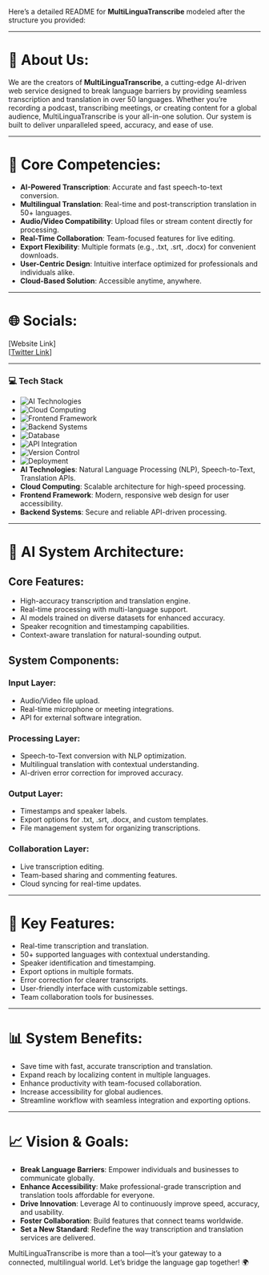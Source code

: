 Here’s a detailed README for **MultiLinguaTranscribe** modeled after the structure you provided:  

---

# 💫 About Us:  
We are the creators of **MultiLinguaTranscribe**, a cutting-edge AI-driven web service designed to break language barriers by providing seamless transcription and translation in over 50 languages. Whether you’re recording a podcast, transcribing meetings, or creating content for a global audience, MultiLinguaTranscribe is your all-in-one solution. Our system is built to deliver unparalleled speed, accuracy, and ease of use.  

---

# 🤖 Core Competencies:  
- **AI-Powered Transcription**: Accurate and fast speech-to-text conversion.  
- **Multilingual Translation**: Real-time and post-transcription translation in 50+ languages.  
- **Audio/Video Compatibility**: Upload files or stream content directly for processing.  
- **Real-Time Collaboration**: Team-focused features for live editing.  
- **Export Flexibility**: Multiple formats (e.g., .txt, .srt, .docx) for convenient downloads.  
- **User-Centric Design**: Intuitive interface optimized for professionals and individuals alike.  
- **Cloud-Based Solution**: Accessible anytime, anywhere.  

---

# 🌐 Socials:  
[Website Link]  
[[Twitter Link](https://x.com/multilinguatsc)]  

---

### 💻 Tech Stack

- ![AI Technologies](https://img.shields.io/badge/AI%20Technologies-NLP%2C%20Speech--to--Text%2C%20Translation-blue?style=flat&logo=openai&logoColor=white)
- ![Cloud Computing](https://img.shields.io/badge/Cloud%20Computing-Scalable%20Architecture-orange?style=flat&logo=amazonaws&logoColor=white)
- ![Frontend Framework](https://img.shields.io/badge/Frontend%20Framework-React-blue?style=flat&logo=react&logoColor=white)
- ![Backend Systems](https://img.shields.io/badge/Backend%20Systems-Node.js%2C%20Django-green?style=flat&logo=node.js&logoColor=white)
- ![Database](https://img.shields.io/badge/Database-PostgreSQL%20%7C%20MongoDB-lightgrey?style=flat&logo=postgresql&logoColor=blue)
- ![API Integration](https://img.shields.io/badge/API%20Integration-REST%20%7C%20GraphQL-purple?style=flat&logo=graphql&logoColor=white)
- ![Version Control](https://img.shields.io/badge/Version%20Control-Git%20%7C%20GitHub-black?style=flat&logo=git&logoColor=white)
- ![Deployment](https://img.shields.io/badge/Deployment-Docker%20%7C%20Kubernetes-lightblue?style=flat&logo=docker&logoColor=white)
- **AI Technologies**: Natural Language Processing (NLP), Speech-to-Text, Translation APIs.  
- **Cloud Computing**: Scalable architecture for high-speed processing.  
- **Frontend Framework**: Modern, responsive web design for user accessibility.  
- **Backend Systems**: Secure and reliable API-driven processing.  

---

# 🧠 AI System Architecture:  

## **Core Features:**  
- High-accuracy transcription and translation engine.  
- Real-time processing with multi-language support.  
- AI models trained on diverse datasets for enhanced accuracy.  
- Speaker recognition and timestamping capabilities.  
- Context-aware translation for natural-sounding output.  

## **System Components:**  
### **Input Layer:**  
- Audio/Video file upload.  
- Real-time microphone or meeting integrations.  
- API for external software integration.  

### **Processing Layer:**  
- Speech-to-Text conversion with NLP optimization.  
- Multilingual translation with contextual understanding.  
- AI-driven error correction for improved accuracy.  

### **Output Layer:**  
- Timestamps and speaker labels.  
- Export options for .txt, .srt, .docx, and custom templates.  
- File management system for organizing transcriptions.  

### **Collaboration Layer:**  
- Live transcription editing.  
- Team-based sharing and commenting features.  
- Cloud syncing for real-time updates.  

---

# 🔧 Key Features:  
- Real-time transcription and translation.  
- 50+ supported languages with contextual understanding.  
- Speaker identification and timestamping.  
- Export options in multiple formats.  
- Error correction for clearer transcripts.  
- User-friendly interface with customizable settings.  
- Team collaboration tools for businesses.  

---

# 📊 System Benefits:  
- Save time with fast, accurate transcription and translation.  
- Expand reach by localizing content in multiple languages.  
- Enhance productivity with team-focused collaboration.  
- Increase accessibility for global audiences.  
- Streamline workflow with seamless integration and exporting options.  

---

# 📈 Vision & Goals:  
- **Break Language Barriers**: Empower individuals and businesses to communicate globally.  
- **Enhance Accessibility**: Make professional-grade transcription and translation tools affordable for everyone.  
- **Drive Innovation**: Leverage AI to continuously improve speed, accuracy, and usability.  
- **Foster Collaboration**: Build features that connect teams worldwide.  
- **Set a New Standard**: Redefine the way transcription and translation services are delivered.  

MultiLinguaTranscribe is more than a tool—it’s your gateway to a connected, multilingual world. Let’s bridge the language gap together! 🌍  
